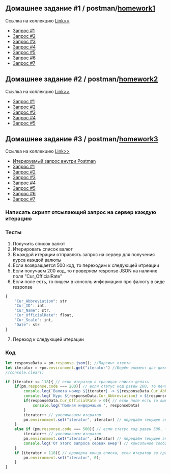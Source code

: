 ## Домашнее задание #1 / postman/[homework1](https://github.com/ipohaa/postman/tree/main/homework1)
Ссылка на коллекцию [Link>>](https://github.com/ipohaa/postman/blob/main/homework1/Postman_HW1.postman_collection.json)
+ [Запрос #1](https://github.com/ipohaa/postman/tree/main/homework1#запрос-1)
+ [Запрос #2](https://github.com/ipohaa/postman/tree/main/homework1#запрос-2)
+ [Запрос #3](https://github.com/ipohaa/postman/tree/main/homework1#запрос-3-1)
+ [Запрос #4](https://github.com/ipohaa/postman/tree/main/homework1#запрос-4-1)
+ [Запрос #5](https://github.com/ipohaa/postman/tree/main/homework1#запрос-5-1)
+ [Запрос #6](https://github.com/ipohaa/postman/tree/main/homework1#запрос-6-1)
+ [Запрос #7](https://github.com/ipohaa/postman/tree/main/homework1#запрос-7-1)


## Домашнее задание #2 / postman/[homework2](https://github.com/ipohaa/postman/tree/main/homework2)
Ссылка на коллекцию [Link>>](https://github.com/ipohaa/postman/blob/main/homework2/Postman_HW2.postman_collection.json)
+ [Запрос #1](https://github.com/ipohaa/postman/tree/main/homework2#запрос-1-1)
+ [Запрос #2](https://github.com/ipohaa/postman/tree/main/homework2#запрос-2)
+ [Запрос #3](https://github.com/ipohaa/postman/tree/main/homework2#запрос-3-1)
+ [Запрос #4](https://github.com/ipohaa/postman/tree/main/homework2#запрос-4-1)
+ [Запрос #5](https://github.com/ipohaa/postman/tree/main/homework2#запрос-5-1)

## Домашнее задание #3 / postman/[homework3](https://github.com/ipohaa/postman/tree/main/homework3)
Ссылка на коллекцию [Link>>](https://github.com/ipohaa/postman/blob/main/homework3/Postman_HW3.postman_collection.json)
+ [Итерируемый запрос внутри Postman](https://github.com/ipohaa/postman/tree/main#написать-скрипт-отсылающий-запрос-на-сервер-каждую-итерацию)
+ [Запрос #1](https://github.com/ipohaa/postman/tree/main#запрос-1)
+ [Запрос #2](https://github.com/ipohaa/postman/tree/main#запрос-2)
+ [Запрос #3](https://github.com/ipohaa/postman/tree/main#запрос-3-1)
+ [Запрос #4](https://github.com/ipohaa/postman/tree/main#запрос-4-1)
+ [Запрос #5](https://github.com/ipohaa/postman/tree/main#запрос-5-1)
+ [Запрос #6](https://github.com/ipohaa/postman/tree/main#запрос-6-1)
+ [Запрос #7](https://github.com/ipohaa/postman/tree/main#запрос-7-1)

### Написать скрипт отсылающий запрос на сервер каждую итерацию
### Тесты
1. Получить список валют
2. Итерировать список валют
3. В каждой итерации отправлять запрос на сервер для получения курса каждой валюты
4. Если возвращается 500 код, то переходим к следующей итреации
5. Если получаем 200 код, то проверяем response JSON на наличие поля "Cur_OfficialRate"
6. Если поле есть, то пишем в консоль информацию про фалюту в виде response
```js
{
    "Cur_Abbreviation": str
    "Cur_ID": int,
    "Cur_Name": str,
    "Cur_OfficialRate": float,
    "Cur_Scale": int,
    "Date": str
}
```
7. Переход к следующей итерации
### Код
```js
let responseData = pm.response.json(); //Парсинг ответа
let iterator = +pm.environment.get("iterator") //Берём элемент для цикла из окружения
//console.clear()

if (iterator <= 118){ // если итератор в границах списка делать
    if(pm.response.code === 200){ // если статус код равен 200, то печатаем текущий номер валюты, абревиатуру и текущий курс
        console.log(`Валюта номер ${iterator} -> ${responseData.Cur_Abbreviation}`) 
        console.log(`Курс ${responseData.Cur_Abbreviation} = ${responseData.Cur_OfficialRate}`)
        if(responseData.Cur_OfficialRate > 0){ // если поле есть то выводим полную информацию ответа
            console.log('Полная информация ', responseData)
        }
        iterator++ // увеличиваем итератор 
        pm.environment.set("iterator", iterator) // передаём текущее значение итератора
    } 
    else if (pm.response.code === 500){ // если статус код равен 500, то пропускаем текущий запрос
        iterator++ // увеличиваем итератор 
        pm.environment.set("iterator", iterator) // передаём текущее значение итератора
        console.log('От этого запроса сервак вмер') // консольное сообщение об ошибке
    }
    if (iterator > 118){ // проверка конца списка, если итератор за границами массива, то обнуляем его
        pm.environment.set("iterator", 0);
    }
}

```
